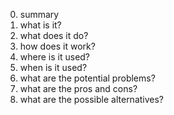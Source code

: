 0. summary
1. what is it?
2. what does it do? 
3. how does it work? 
4. where is it used?
5. when is it used?
6. what are the potential problems? 
7. what are the pros and cons?
8. what are the possible alternatives?